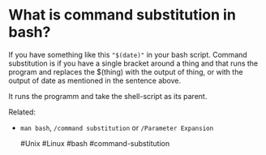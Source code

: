 # What is command substitution in bash?

If you have something like this `"$(date)"` in your bash script.
Command substitution is if you have a single bracket around a thing and that runs the program
and replaces the $(thing) with the output of thing, or with the output of date as mentioned
in the sentence above.

It runs the programm and take the shell-script as its parent.

Related:
 - `man bash`, `/command substitution` or `/Parameter Expansion`

      #Unix #Linux #bash #command-substitution
